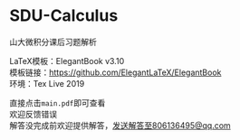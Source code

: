 # SDU-Calculus
山大微积分课后习题解析

LaTeX模板：ElegantBook v3.10  
模板链接：https://github.com/ElegantLaTeX/ElegantBook  
环境：Tex Live 2019

直接点击```main.pdf```即可查看  
欢迎反馈错误  
解答没完成前欢迎提供解答，发送解答至806136495@qq.com  
